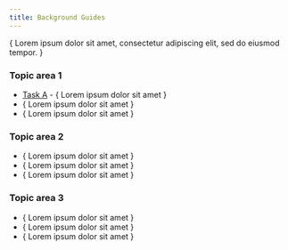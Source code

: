 ```yaml
---
title: Background Guides
---
```

<!---
The Background Guide overview document is intended to be the gateway to the documentation to understanding the some of the more important topics underlying the project.

File name: /documentation/background/index_background.md
--->

{ Lorem ipsum dolor sit amet, consectetur adipiscing elit, sed do eiusmod tempor. }  

<!-- Provide a brief description and links to the detailed information about a specific topic area. --->
### Topic area 1
- [Task A](background_topic.md) - { Lorem ipsum dolor sit amet }  
- { Lorem ipsum dolor sit amet }  
- { Lorem ipsum dolor sit amet }  

### Topic area 2
- { Lorem ipsum dolor sit amet }  
- { Lorem ipsum dolor sit amet }  
- { Lorem ipsum dolor sit amet }  

### Topic area 3
- { Lorem ipsum dolor sit amet }  
- { Lorem ipsum dolor sit amet }  
- { Lorem ipsum dolor sit amet }  
